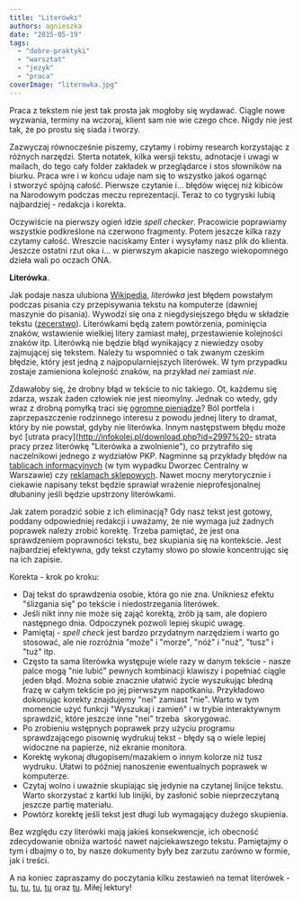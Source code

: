 ```yaml
---
title: "Literówki"
authors: agnieszka
date: "2015-05-19"
tags:
  - "dobre-praktyki"
  - "warsztat"
  - "jezyk"
  - "praca"
coverImage: "literowka.jpg"
---
```


Praca z tekstem nie jest tak prosta jak mogłoby się wydawać. Ciągle nowe
wyzwania, terminy na wczoraj, klient sam nie wie czego chce. Nigdy nie jest tak,
że po prostu się siada i tworzy.

Zazwyczaj równocześnie piszemy, czytamy i robimy research korzystając z różnych
narzędzi. Sterta notatek, kilka wersji tekstu, adnotacje i uwagi w mailach, do
tego cały folder zakładek w przeglądarce i stos słowników na biurku. Praca wre i
w końcu udaje nam się to wszystko jakoś ogarnąć i stworzyć spójną całość.
Pierwsze czytanie i... błędów więcej niż kibiców na Narodowym podczas meczu
reprezentacji. Teraz to co tygryski lubią najbardziej - redakcja i korekta.

Oczywiście na pierwszy ogień idzie *spell checker*. Pracowicie poprawiamy
wszystkie podkreślone na czerwono fragmenty. Potem jeszcze kilka razy czytamy
całość. Wreszcie naciskamy Enter i wysyłamy nasz plik do klienta. Jeszcze
ostatni rzut oka i... w pierwszym akapicie naszego wiekopomnego dzieła wali po
oczach ONA.

**Literówka**.

Jak podaje nasza
ulubiona [Wikipedia](http://pl.wikipedia.org/wiki/Liter%C3%B3wka "Literówka"),
*literówka* jest błędem powstałym podczas pisania czy przepisywania tekstu na
komputerze (dawniej maszynie do pisania). Wywodzi się ona z niegdysiejszego
błędu w składzie tekstu
([zecerstwo](http://pl.wikipedia.org/wiki/Zecerstwo "Zecerstwo")). Literówkami
będą zatem powtórzenia, pominięcia znaków, wstawienie wielkiej litery zamiast
małej, przestawienie kolejności znaków itp. Literówką nie będzie błąd wynikający
z niewiedzy osoby zajmującej się tekstem. Należy tu wspomnieć o tak zwanym
czeskim błędzie, który jest jedną z najpopularniejszych literówek. W tym
przypadku zostaje zamieniona kolejność znaków, na przykład _nei_ zamiast _nie_.

Zdawałoby się, że drobny błąd w tekście to nic takiego. Ot, każdemu się zdarza,
wszak żaden człowiek nie jest nieomylny. Jednak co wtedy, gdy wraz z drobną
pomyłką traci się
[ogromne pieniądze](http://www.bbc.com/news/uk-wales-south-east-wales-30982277 "Spelling error")?
Ból portfela i zaprzepaszczenie rodzinnego interesu z powodu jednej litery to
dramat, który by nie powstał, gdyby nie literówka. Innym następstwem błędu może
być [utrata pracy](http://infokolej.pl/download.php?id=2997%20- strata pracy
przez literówkę "Literówka a zwolnienie"), co przytrafiło się naczelnikowi
jednego z wydziałów PKP. Nagminne są przykłady błędów na
[tablicach informacyjnych](http://warszawa.gazeta.pl/warszawa/1,34864,10888558,_Wyiscie__z_dworca__literowka_czy_kolejarska_nowomowa_.html "http://warszawa.gazeta.pl/warszawa/1,34864,10888558,_Wyiscie__z_dworca__literowka_czy_kolejarska_nowomowa_.html") (w
tym wypadku Dworzec Centralny w Warszawie) czy
[reklamach sklepowych](http://deser.pl/deser/1,83453,5970268,Nadeslane__Smieszna_literowka_w_sklepie.html "Reklama").
Nawet mocny merytorycznie i ciekawie napisany tekst będzie sprawiał wrażenie
nieprofesjonalnej dłubaniny jeśli będzie upstrzony literówkami.

Jak zatem poradzić sobie z ich eliminacją? Gdy nasz tekst jest gotowy, poddany
odpowiedniej redakcji i uważamy, że nie wymaga już żadnych poprawek należy
zrobić korektę. Trzeba pamiętać, że jest ona sprawdzeniem poprawności tekstu,
bez skupiania się na kontekście. Jest najbardziej efektywna, gdy tekst czytamy
słowo po słowie koncentrując się na ich zapisie.

Korekta - krok po kroku:

- Daj tekst do sprawdzenia osobie, która go nie zna. Unikniesz efektu "ślizgania
  się" po tekście i niedostrzegania literówek.
- Jeśli nikt inny nie może się zająć korektą, zrób ją sam, ale dopiero
  następnego dnia. Odpoczynek pozwoli lepiej skupić uwagę.
- Pamiętaj - *spell check* jest bardzo przydatnym narzędziem i warto go
  stosować, ale nie rozróżnia "może" i "morze", "nóż" i "nuż", "tusz" i "tuż"
  itp.
- Często ta sama literówka występuje wiele razy w danym tekście - nasze palce
  mogą "nie lubić" pewnych kombinacji klawiszy i popełniać ciągle jeden błąd.
  Można sobie znacznie ułatwić życie wyszukując błedną frazę w całym tekście po
  jej pierwszym napotkaniu. Przykładowo dokonując korekty znajdujemy "nei"
  zamiast "nie". Warto w tym momencie użyć funkcji "Wyszukaj i zamień" i w
  trybie interaktywnym sprawdzić, które jeszcze inne "nei" trzeba  skorygować.
- Po zrobieniu wstępnych poprawek przy użyciu programu sprawdzającego pisownię
  wydrukuj tekst - błędy są o wiele lepiej widoczne na papierze, niż ekranie
  monitora.
- Korektę wykonaj długopisem/mazakiem o innym kolorze niż tusz wydruku. Ułatwi
  to później nanoszenie ewentualnych poprawek w komputerze.
- Czytaj wolno i uważnie skupiając się jedynie na czytanej linijce tekstu. Warto
  skorzystać z kartki lub linijki, by zasłonić sobie nieprzeczytaną jeszcze
  partię materiału.
- Powtórz korektę jeśli tekst jest długi lub wymagający dużego skupienia.

Bez względu czy literówki mają jakieś konsekwencje, ich obecność zdecydowanie
obniża wartość nawet najciekawszego tekstu. Pamiętajmy o tym i dbajmy o to, by
nasze dokumenty były bez zarzutu zarówno w formie, jak i treści.

A na koniec zapraszamy do poczytania kilku zestawień na temat literówek -
[tu](http://www.toptenz.net/top-10-typos.php "Top 10 typos"),
[tu](http://grammar.yourdictionary.com/spelling-and-word-lists/misspelled.html "Common misspellings"),
[tu](http://mentalfloss.com/article/49935/10-very-costly-typos "Very costyly typos"),
[tu](http://www.cracked.com/article_18517_the-7-most-disastrous-typos-all-time.html "7 typos") oraz
[tu](http://www.thewire.com/entertainment/2012/12/best-typos-mistakes-corrections-2012/59828/http://www.thewire.com/entertainment/2012/12/best-typos-mistakes-corrections-2012/59828/ "Best typos 0f 2012").
Miłej lektury!
